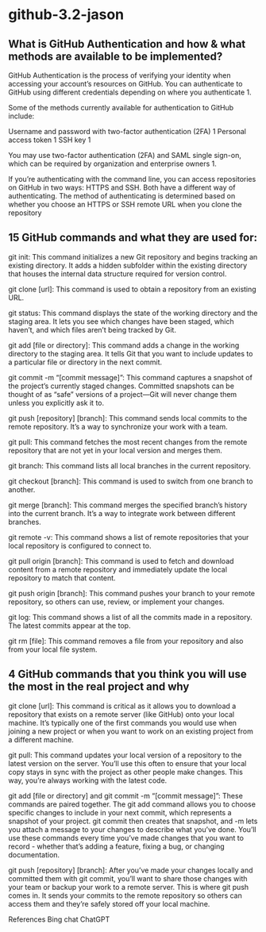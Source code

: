 # github-3.2-jason

## What is GitHub Authentication and how & what methods are available to be implemented?
GitHub Authentication is the process of verifying your identity when accessing your account’s resources on GitHub. You can authenticate to GitHub using different credentials depending on where you authenticate 1.

Some of the methods currently available for authentication to GitHub include:

Username and password with two-factor authentication (2FA) 1
Personal access token 1
SSH key 1

You may use two-factor authentication (2FA) and SAML single sign-on, which can be required by organization and enterprise owners 1.

If you’re authenticating with the command line, you can access repositories on GitHub in two ways: HTTPS and SSH. Both have a different way of authenticating. The method of authenticating is determined based on whether you choose an HTTPS or SSH remote URL when you clone the repository

## 15 GitHub commands and what they are used for:
git init: This command initializes a new Git repository and begins tracking an existing directory. It adds a hidden subfolder within the existing directory that houses the internal data structure required for version control.

git clone [url]: This command is used to obtain a repository from an existing URL.

git status: This command displays the state of the working directory and the staging area. It lets you see which changes have been staged, which haven’t, and which files aren’t being tracked by Git.

git add [file or directory]: This command adds a change in the working directory to the staging area. It tells Git that you want to include updates to a particular file or directory in the next commit.

git commit -m “[commit message]”: This command captures a snapshot of the project’s currently staged changes. Committed snapshots can be thought of as “safe” versions of a project—Git will never change them unless you explicitly ask it to.

git push [repository] [branch]: This command sends local commits to the remote repository. It’s a way to synchronize your work with a team.

git pull: This command fetches the most recent changes from the remote repository that are not yet in your local version and merges them.

git branch: This command lists all local branches in the current repository.

git checkout [branch]: This command is used to switch from one branch to another.

git merge [branch]: This command merges the specified branch’s history into the current branch. It’s a way to integrate work between different branches.

git remote -v: This command shows a list of remote repositories that your local repository is configured to connect to.

git pull origin [branch]: This command is used to fetch and download content from a remote repository and immediately update the local repository to match that content.

git push origin [branch]: This command pushes your branch to your remote repository, so others can use, review, or implement your changes.

git log: This command shows a list of all the commits made in a repository. The latest commits appear at the top.

git rm [file]: This command removes a file from your repository and also from your local file system.

## 4 GitHub commands that you think you will use the most in the real project and why
git clone [url]: This command is critical as it allows you to download a repository that exists on a remote server (like GitHub) onto your local machine. It’s typically one of the first commands you would use when joining a new project or when you want to work on an existing project from a different machine.

git pull: This command updates your local version of a repository to the latest version on the server. You’ll use this often to ensure that your local copy stays in sync with the project as other people make changes. This way, you’re always working with the latest code.

git add [file or directory] and git commit -m “[commit message]”: These commands are paired together. The git add command allows you to choose specific changes to include in your next commit, which represents a snapshot of your project. git commit then creates that snapshot, and -m lets you attach a message to your changes to describe what you’ve done. You’ll use these commands every time you’ve made changes that you want to record - whether that’s adding a feature, fixing a bug, or changing documentation.

git push [repository] [branch]: After you’ve made your changes locally and committed them with git commit, you’ll want to share those changes with your team or backup your work to a remote server. This is where git push comes in. It sends your commits to the remote repository so others can access them and they’re safely stored off your local machine.

References
Bing chat
ChatGPT